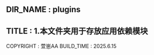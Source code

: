DIR_NAME : plugins
-----------------------
TITLE : 
    1.本文件夹用于存放应用依赖模块
-----------------------
COPYRIGHT : 萱崽AA
BUILD_TIME : 2025.6.15